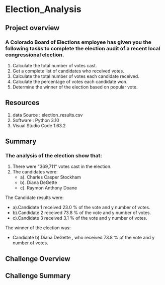 # Election_Analysis

## Project overview

### A Colorado Board of Elections employee has given you the following tasks to complete the election audit of a recent local congressional election.
1. Calculate the total number of votes cast.
2. Get a complete list of candidates who received votes.
3. Calculate the total number of votes each candidate received.
4. Calculate the percentage of votes each candidate won.
5. Determine the winner of the election based on popular vote.

## Resources
1. data Source : election_results.csv
2. Software : Python 3.10
3. Visual Studio Code 1.63.2

## Summary

### The analysis of the election show that:
1. There were "369,711" votes cast in the election.
2. The candidates were:
   - a). Charles Casper Stockham
   - b). Diana DeGette
   - c). Raymon Anthony Doane
   
The Candidate results were:
  - a).Candidate 1 received 23.0 % of the vote and y number of votes.
  - b).Candidate 2 received 73.8 % of the vote and y number of votes.
  - c).Candidate 3 received 3.1 % of the vote and y number of votes.
  
The winner of the election was:
  - Candidate b).Diana DeGette , who received 73.8 % of the vote and y number of votes.
  
  ## Challenge Overview
  
  ## Challenge Summary
  
